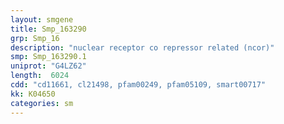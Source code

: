 ```yaml
---
layout: smgene
title: Smp_163290
grp: Smp_16
description: "nuclear receptor co repressor related (ncor)"
smp: Smp_163290.1
uniprot: "G4LZ62"
length:  6024
cdd: "cd11661, cl21498, pfam00249, pfam05109, smart00717"
kk: K04650
categories: sm
---
```

